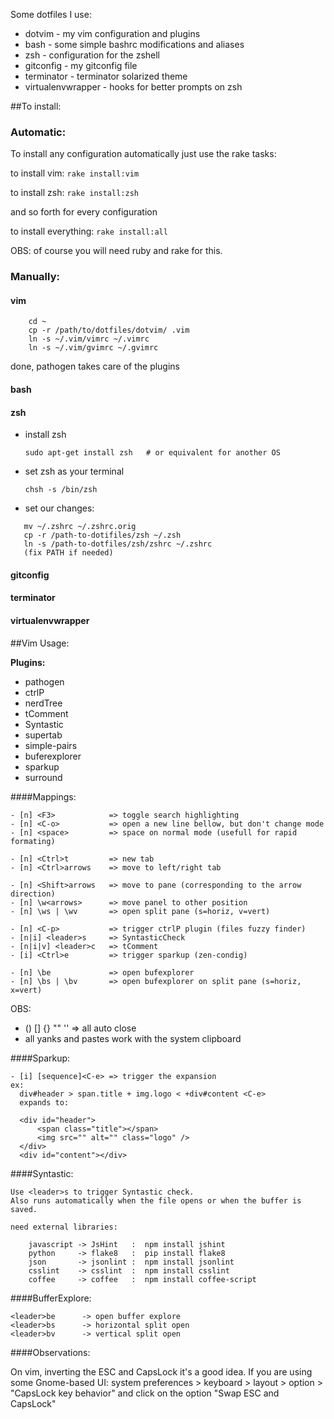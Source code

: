 Some dotfiles I use:

- dotvim - my vim configuration and plugins
- bash - some simple bashrc modifications and aliases
- zsh - configuration for the zshell
- gitconfig - my gitconfig file
- terminator - terminator solarized theme
- virtualenvwrapper - hooks for better prompts on zsh


##To install:

### Automatic:

To install any configuration automatically just use the rake tasks: 

to install vim: ```rake install:vim```

to install zsh: ```rake install:zsh```

and so forth for every configuration

to install everything: ```rake install:all```

OBS: of course you will need ruby and rake for this.

### Manually:

#### vim

```
    cd ~
    cp -r /path/to/dotfiles/dotvim/ .vim
    ln -s ~/.vim/vimrc ~/.vimrc
    ln -s ~/.vim/gvimrc ~/.gvimrc
```
  done, pathogen takes care of the plugins


#### bash

#### zsh

- install zsh

   ```sudo apt-get install zsh   # or equivalent for another OS```

- set zsh as your terminal

   ```chsh -s /bin/zsh```

- set our changes:

```
   mv ~/.zshrc ~/.zshrc.orig
   cp -r /path-to-dotifiles/zsh ~/.zsh
   ln -s /path-to-dotfiles/zsh/zshrc ~/.zshrc
   (fix PATH if needed)
```

#### gitconfig

#### terminator

#### virtualenvwrapper


##Vim Usage:

**Plugins:**

- pathogen
- ctrlP
- nerdTree
- tComment
- Syntastic
- supertab
- simple-pairs
- buferexplorer
- sparkup
- surround


####Mappings:

```
- [n] <F3>            => toggle search highlighting
- [n] <C-o>           => open a new line bellow, but don't change mode
- [n] <space>         => space on normal mode (usefull for rapid formating)

- [n] <Ctrl>t         => new tab
- [n] <Ctrl>arrows    => move to left/right tab

- [n] <Shift>arrows   => move to pane (corresponding to the arrow direction)
- [n] \w<arrows>      => move panel to other position
- [n] \ws | \wv       => open split pane (s=horiz, v=vert)

- [n] <C-p>           => trigger ctrlP plugin (files fuzzy finder)
- [n|i] <leader>s     => SyntasticCheck
- [n|i|v] <leader>c   => tComment
- [i] <Ctrl>e         => trigger sparkup (zen-condig)

- [n] \be             => open bufexplorer
- [n] \bs | \bv       => open bufexplorer on split pane (s=horiz, x=vert)
```

OBS:
- () [] {} "" ''  => all auto close
- all yanks and pastes work with the system clipboard


####Sparkup:

```
- [i] [sequence]<C-e> => trigger the expansion
ex:
  div#header > span.title + img.logo < +div#content <C-e>
  expands to:

  <div id="header">
      <span class="title"></span>
      <img src="" alt="" class="logo" />
  </div>
  <div id="content"></div>
```

####Syntastic:

```
Use <leader>s to trigger Syntastic check.
Also runs automatically when the file opens or when the buffer is saved.

need external libraries:

    javascript -> JsHint   :  npm install jshint
    python     -> flake8   :  pip install flake8
    json       -> jsonlint :  npm install jsonlint
    csslint    -> csslint  :  npm install csslint
    coffee     -> coffee   :  npm install coffee-script
```


####BufferExplore:

```
<leader>be      -> open buffer explore
<leader>bs      -> horizontal split open
<leader>bv      -> vertical split open
```

####Observations:

On vim, inverting the ESC and CapsLock it's a good idea.
If you are using some Gnome-based UI:
system preferences > keyboard > layout > option > "CapsLock key behavior"
and click on the option "Swap ESC and CapsLock"


